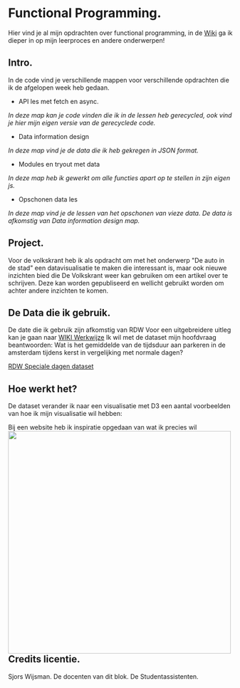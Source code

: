 # Functional Programming.
Hier vind je al mijn opdrachten over functional programming, in de [Wiki](https://github.com/tilltheant/functional-programming/wiki) ga ik dieper in op mijn leerproces en andere onderwerpen! 



## Intro.

In de code vind je verschillende mappen voor verschillende opdrachten die ik de afgelopen week heb gedaan.
- API les met fetch en async.

_In deze map kan je code vinden die ik in de lessen heb gerecycled, ook vind je hier mijn eigen versie van de gerecyclede code._

- Data information design

_In deze map vind je de data die ik heb gekregen in JSON format._

- Modules en tryout met data

_In deze map heb ik gewerkt om alle functies apart op te stellen in zijn eigen js._

- Opschonen data les
 
 _In deze map vind je de lessen van het opschonen van vieze data. De data is afkomstig van Data information design map._


## Project.
Voor de volkskrant heb ik als opdracht om met het onderwerp "De auto in de stad" een datavisualisatie te maken die interessant is, maar ook nieuwe inzichten bied die De Volkskrant weer kan gebruiken om een artikel over te schrijven. Deze kan worden gepubliseerd en wellicht gebruikt worden om achter andere inzichten te komen.


## De Data die ik gebruik.
De date die ik gebruik zijn afkomstig van RDW 
Voor een uitgebreidere uitleg kan je gaan naar [WIKI Werkwijze](https://github.com/tilltheant/functional-programming/wiki/%5B2.1%5DWerkwijze-in-fases)
Ik wil met de dataset mijn hoofdvraag beantwoorden: Wat is het gemiddelde van de tijdsduur aan parkeren in de amsterdam tijdens kerst in vergelijking met normale dagen?

[RDW Speciale dagen dataset](https://opendata.rdw.nl/Parkeren/Open-Data-Parkeren-SPECIALE-DAG/hpi4-mynq)

## Hoe werkt het?
De dataset verander ik naar een visualisatie met D3 een aantal voorbeelden van hoe ik mijn visualisatie wil hebben:

Bij een website heb ik inspiratie opgedaan van wat ik precies wil
<img src="https://datavizproject.com/wp-content/uploads/2015/10/6-Grouped-Bar-Chart.png" width="500" height="500" align="left" >


## Credits licentie.
Sjors Wijsman.
De docenten van dit blok.
De Studentassistenten.

